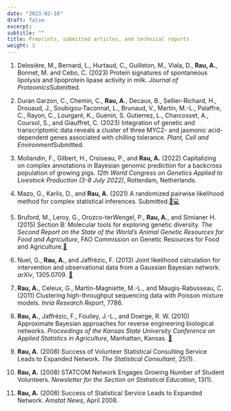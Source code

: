 ```yaml
---
date: "2023-02-10"
draft: false
excerpt:
subtitle: ""
title: Preprints, submitted articles, and technical reports
weight: 3
---
```


1. Delosière, M., Bernard, L., Hurtaud, C., Guilleton, M., Viala, D., **Rau, A.**, Bonnet, M. and Cebo, C. (2023) Protein signatures of spontaneous lipolysis and lipoprotein lipase activity in milk. *Journal of Proteomics*Submitted.

1. Duran Garzon, C., Chemin, C., **Rau, A.**, Decaux, B., Sellier-Richard, H., Drouaud, J., Soubigou-Taconnat, L., Brunaud, V., Martin, M.-L., Palaffre, C., Rayon, C., Lourgant, K., Guénin, S. Gutierrez, L., Charcosset, A., Coursol, S., and Giauffret, C. (2023) Integration of genetic and transcriptomic data reveals a cluster of three MYC2- and jasmonic acid-dependent genes associated with chilling tolerance. *Plant, Cell and Environment*Submitted.

1. Mollandin, F., Gilbert, H., Croiseau, P., and **Rau, A.** (2022) Capitalizing on complex annotations in Bayesian genomic prediction for a backcross population of growing pigs. *12th World Congress on Genetics Applied to Livestock Production (3-8 July 2022)*, Rotterdam, Netherlands.

1. Mazo, G., Karlis, D., and **Rau, A.** (2021) A randomized pairwise likelihood method for complex statistical inferences. Submitted.[:arrows_counterclockwise:](https://hal.archives-ouvertes.fr/hal-03126621)[:computer:](https://github.com/andreamrau/rpl)

1. Bruford, M., Leroy, G., Orozco-terWengel, P., **Rau, A.**, and Simianer H. (2015) Section B: Molecular tools for exploring genetic diversity. *The Second Report on the State of the World’s Animal Genetic Resources for Food and Agriculture*, FAO Commission on Genetic Resources for Food and Agriculture.[:page_facing_up:](http://www.fao.org/3/a-i4787e.pdf)

1. Nuel, G., **Rau, A.**, and Jaffrézic, F. (2013) Joint likelihood calculation for intervention and observational data from a Gaussian Bayesian network. *arXiv*, 1305.0709. [:link:](https://dx.doi.org/10.48550/arXiv.1305.0709)

1. **Rau, A.**, Celeux, G., Martin-Magniette, M.-L., and Maugis-Rabusseau, C. (2011) Clustering high-throughput sequencing data with Poisson mixture models. *Inria Research Report*, 7786.

1. **Rau, A.**, Jaffrézic, F., Foulley, J.-L., and Doerge, R. W. (2010) Approximate Bayesian approaches for reverse engineering biological networks. *Proceedings of the Kansas State University Conference on Applied Statistics in Agriculture*, Manhattan, Kansas. [:link:](https://dx.doi.org/10.4148/2475-7772.1067)

1. **Rau, A.** (2008) Success of Volunteer Statistical Consulting Service Leads to Expanded Network. *The Statistical Consultant*, 25(1).

1. **Rau, A.** (2008) STATCOM Network Engages Growing Number of Student Volunteers. *Newsletter for the Section on Statistical Education*, 13(1).

1. **Rau, A.** (2008) Success of Statistical Service Leads to Expanded Network. *Amstat News*, April 2008.

